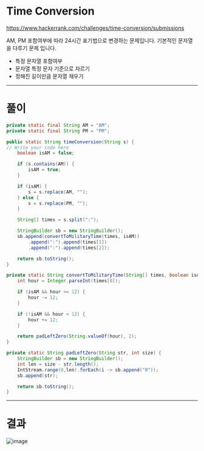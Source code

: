 # Time Conversion
https://www.hackerrank.com/challenges/time-conversion/submissions

AM, PM 포함여부에 따라 24시간 표기법으로 변경하는 문제입니다.
기본적인 문자열을 다루기 문제 입니다.
- 특정 문자열 포함여부
- 문자열 특정 문자 기준으로 자르기
- 정해진 길이만큼 문자열 채우기

----

# 풀이

```java
private static final String AM = "AM";
private static final String PM = "PM";

public static String timeConversion(String s) {
// Write your code here
    boolean isAM = false;

    if (s.contains(AM)) {
        isAM = true;
    }

    if (isAM) {
        s = s.replace(AM, "");
    } else {
        s = s.replace(PM, "");
    }

    String[] times = s.split(":");

    StringBuilder sb = new StringBuilder();
    sb.append(convertToMilitaryTime(times, isAM))
        .append(":").append(times[1])
        .append(":").append(times[2]);

    return sb.toString();
}

private static String convertToMilitaryTime(String[] times, boolean isAM) {
    int hour = Integer.parseInt(times[0]);

    if (isAM && hour >= 12) {
        hour -= 12;
    }

    if (!isAM && hour < 12) {
        hour += 12;
    }

    return padLeftZero(String.valueOf(hour), 2);
}

private static String padLeftZero(String str, int size) {
    StringBuilder sb = new StringBuilder();
    int len = size - str.length();
    IntStream.range(0,len).forEach(i -> sb.append("0"));
    sb.append(str);

    return sb.toString();
}
```

----

# 결과

![image](https://user-images.githubusercontent.com/45728407/151096071-de7cfdb8-6520-4c4b-8887-8609acf54698.png)
